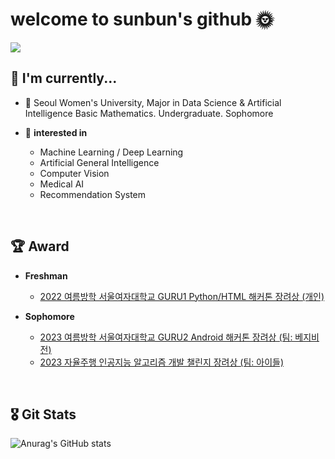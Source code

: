 # welcome to sunbun's github 🌞
<a href="https://hits.seeyoufarm.com"><img src="https://hits.seeyoufarm.com/api/count/incr/badge.svg?url=https%3A%2F%2Fgithub.com%2Fsohds&count_bg=%2379C83D&title_bg=%23555555&icon=&icon_color=%23E7E7E7&title=hits&edge_flat=false"/></a>


## 🎩 I'm currently...
- 🏫 Seoul Women's University, Major in Data Science & Artificial Intelligence Basic Mathematics. Undergraduate. Sophomore

- 🤔 **interested in**
   - Machine Learning / Deep Learning
   - Artificial General Intelligence
   - Computer Vision
   - Medical AI
   - Recommendation System

<br>

## 🏆 Award
* **Freshman**
  
  * [2022 여름방학 서울여자대학교 GURU1 Python/HTML 해커톤 장려상 (개인)](https://swedubiz.cafe24.com/%EC%95%8C%EB%A6%BC%C2%B7%EC%86%8C%EC%8B%9D/%EA%B3%B5%EC%A7%80%EC%82%AC%ED%95%AD/?pageid=7&mod=document&uid=1202l)
* **Sophomore**
  
  * [2023 여름방학 서울여자대학교 GURU2 Android 해커톤 장려상 (팀: 베지비전)](https://swedubiz.cafe24.com/%EC%95%8C%EB%A6%BC%C2%B7%EC%86%8C%EC%8B%9D/%EA%B3%B5%EC%A7%80%EC%82%AC%ED%95%AD/?uid=1268&mod=document&pageid=1)
  * [2023 자율주행 인공지능 알고리즘 개발 챌린지 장려상 (팀: 아이들)](http://challenge.gcontest.co.kr/template/m/frame/boardview/12709?boardSeq=904)

<br>

## 🎖️ Git Stats
![Anurag's GitHub stats](https://github-readme-stats.vercel.app/api?username=sohds&show_icons=true&theme=radical) 

<br>

